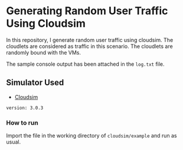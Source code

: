 # Generating Random User Traffic Using Cloudsim
In this repository, I generate random user traffic using cloudsim. The cloudlets are considered as traffic in this scenario. The cloudlets are randomly bound with the VMs.

The sample console output has been attached in the ```log.txt``` file.


## Simulator Used
* [Cloudsim](https://github.com/Cloudslab/cloudsim)     
```
version: 3.0.3
```

### How to run

Import the file in the working directory of ```cloudsim/example``` and run as usual.
